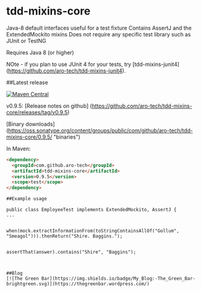 # tdd-mixins-core
Java-8 default interfaces useful for a test fixture
Contains AssertJ and the ExtendedMockito mixins
Does not require any specific test library such as JUnit or TestNG

Requires Java 8 (or higher)

NOte - if you plan to use JUnit 4 for your tests, try [tdd-mixins-junit4] (https://github.com/aro-tech/tdd-mixins-junit4).


##Latest release

[![Maven Central](https://maven-badges.herokuapp.com/maven-central/com.github.aro-tech/tdd-mixins-core/badge.svg)](http://search.maven.org/#artifactdetails|com.github.aro-tech|tdd-mixins-core|0.9.5|jar)

v0.9.5: [Release notes on github] (https://github.com/aro-tech/tdd-mixins-core/releases/tag/v0.9.5)

[Binary downloads] (https://oss.sonatype.org/content/groups/public/com/github/aro-tech/tdd-mixins-core/0.9.5/ "binaries")

In Maven:

```html
<dependency>
  <groupId>com.github.aro-tech</groupId>
  <artifactId>tdd-mixins-core</artifactId>
  <version>0.9.5</version>
  <scope>test</scope>
</dependency>

##Example usage 
```
	public class EmployeeTest implements ExtendedMockito, AssertJ { 
	...
```	

```
	when(mock.extractInformationFrom(toStringContainsAllOf("Gollum", "Smeagol"))).thenReturn("Shire. Baggins.");
```

```
	assertThat(answer).contains("Shire", "Baggins");
```
		
 
##Blog
[![The Green Bar](https://img.shields.io/badge/My_Blog:-The_Green_Bar-brightgreen.svg)](https://thegreenbar.wordpress.com/)
